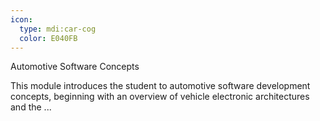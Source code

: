 ```yaml
---
icon:
  type: mdi:car-cog
  color: E040FB
---
```

Automotive Software Concepts

This module introduces the student to automotive software development concepts, beginning with an overview of vehicle electronic architectures and the ... 
